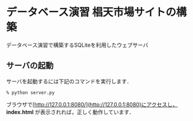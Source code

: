 # データベース演習 椙天市場サイトの構築
データベース演習で構築するSQLiteを利用したウェブサーバ

## サーバの起動

サーバを起動するには下記のコマンドを実行します．

```
% python server.py
```

ブラウザで[http://127.0.0.1:8080/](http://127.0.0.1:8080)にアクセスし，
**index.html** が表示されれば，正しく動作しています．

